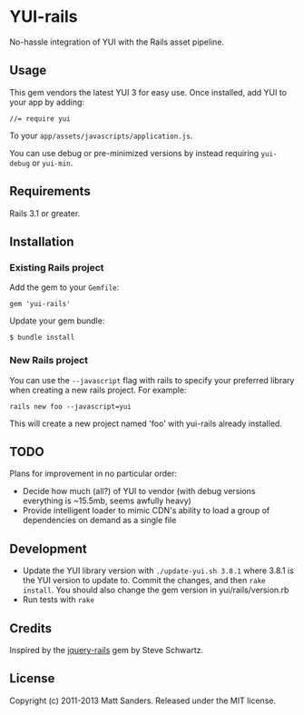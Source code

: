 # YUI-rails

No-hassle integration of YUI with the Rails asset pipeline.

## Usage

This gem vendors the latest YUI 3 for easy use. Once installed, add YUI to your app by adding:

    //= require yui

To your `app/assets/javascripts/application.js`.

You can use debug or pre-minimized versions by instead requiring `yui-debug` or `yui-min`.


## Requirements

Rails 3.1 or greater.

## Installation

### Existing Rails project

Add the gem to your `Gemfile`:

    gem 'yui-rails'

Update your gem bundle:

    $ bundle install

### New Rails project

You can use the `--javascript` flag with rails to specify your preferred library when creating a new rails project. For example:

    rails new foo --javascript=yui

This will create a new project named 'foo' with yui-rails already installed.

## TODO

Plans for improvement in no particular order:

  * Decide how much (all?) of YUI to vendor (with debug versions everything is ~15.5mb, seems awfully heavy)
  * Provide intelligent loader to mimic CDN's ability to load a group of dependencies on demand as a single file

## Development

* Update the YUI library version with `./update-yui.sh 3.8.1` where 3.8.1 is the YUI version to update to.  Commit the changes, and then `rake install`. You should also change the gem version in yui/rails/version.rb
* Run tests with `rake`

## Credits

Inspired by the [jquery-rails](https://github.com/rails/jquery-rails) gem by Steve Schwartz.

## License

Copyright (c) 2011-2013 Matt Sanders. Released under the MIT license.
